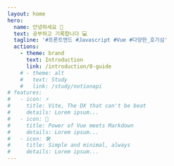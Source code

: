 ```yaml
---
layout: home
hero:
  name: 안녕하세요 👋
  text: 공부하고 기록합니다 💻
  tagline: '#프론트엔드 #Javascript #Vue #다양한_호기심'
  actions:
    - theme: brand
      text: Introduction
      link: /introduction/0-guide
    # - theme: alt
    #   text: Study
    #   link: /study/notionapi
# features:
#   - icon: ⚡️
#     title: Vite, The DX that can't be beat
#     details: Lorem ipsum...
#   - icon: 🖖
#     title: Power of Vue meets Markdown
#     details: Lorem ipsum...
#   - icon: 🛠️
#     title: Simple and minimal, always
#     details: Lorem ipsum...
---
```


